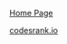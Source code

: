 [Home Page](https://johann-petrak.github.io)

[codesrank.io](https://profile.codersrank.io/user/johann-petrak/)

